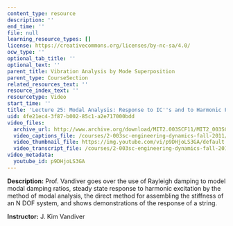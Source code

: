 ```yaml
---
content_type: resource
description: ''
end_time: ''
file: null
learning_resource_types: []
license: https://creativecommons.org/licenses/by-nc-sa/4.0/
ocw_type: ''
optional_tab_title: ''
optional_text: ''
parent_title: Vibration Analysis by Mode Superposition
parent_type: CourseSection
related_resources_text: ''
resource_index_text: ''
resourcetype: Video
start_time: ''
title: 'Lecture 25: Modal Analysis: Response to IC''s and to Harmonic Forces'
uid: 4fe21ec4-3f87-b002-85c1-a2e717000bdd
video_files:
  archive_url: http://www.archive.org/download/MIT2.003SCF11/MIT2_003SCF11_lec25_300k.mp4
  video_captions_file: /courses/2-003sc-engineering-dynamics-fall-2011/0dd2e51ccde25cb7b70a1de8718e03a4_p9DHjoLS3GA.vtt
  video_thumbnail_file: https://img.youtube.com/vi/p9DHjoLS3GA/default.jpg
  video_transcript_file: /courses/2-003sc-engineering-dynamics-fall-2011/5a0731008c9442f80fa8a7f5f1f1899f_p9DHjoLS3GA.pdf
video_metadata:
  youtube_id: p9DHjoLS3GA
---
```


**Description:** Prof. Vandiver goes over the use of Rayleigh damping to model modal damping ratios, steady state response to harmonic excitation by the method of modal analysis, the direct method for assembling the stiffness of an N DOF system, and shows demonstrations of the response of a string.

**Instructor:** J. Kim Vandiver

